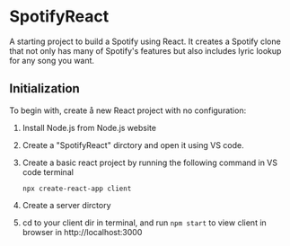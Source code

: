 # SpotifyReact
A starting project to build a Spotify using React. It creates a Spotify clone that not only has many of Spotify's features but also includes lyric lookup for any song you want.


## Initialization
To begin with, create å new React project with no configuration:
  1. Install Node.js from Node.js website
  2. Create a "SpotifyReact" dirctory and open it using VS code.
  3. Create a basic react project by running the following command in VS code terminal
     
     ```npx create-react-app client```
  5. Create a server dirctory
  6. cd to your client dir in terminal, and run ```npm start``` to view client in browser in http://localhost:3000

